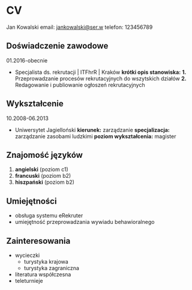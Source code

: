 # CV
Jan Kowalski
email: jankowalski@ser.w
telefon: 123456789

## Doświadczenie zawodowe
01.2016-obecnie
* Specjalista ds. rekrutacji | ITFhrR | Kraków
**krótki opis stanowiska:**
**1.** Przeprowadzanie procesów rekrutacyjnych do wszytskich działów
**2.** Redagowanie i publiowanie ogłoszeń rekrutacyjnych

##  Wykształcenie
10.2008-06.2013
+ Uniwersytet Jagielloński
**kierunek:** zarządzanie
**specjalizacja:** zarządzanie zasobami ludzkimi
**poziom wykształcenia:** magister

## Znajomość języków
1. **angielski** (poziom c1)
2. **francuski**  (poziom b2)
3. **hiszpański** (poziom b2)

## Umiejętności
* obsługa systemu eRekruter
* umiejętność przeprowadzania wywiadu behawioralnego

## Zainteresowania
- wycieczki
    - turystyka krajowa
    - turystyka zagraniczna
- literatura współczesna
- teleturnieje